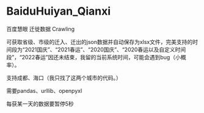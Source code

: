 # BaiduHuiyan_Qianxi
百度慧眼 迁徙数据 Crawling

可获取省级、市级的迁入、迁出的json数据并自动保存为xlsx文件，完美支持的时间段为“2021国庆”、“2021春运”、“2020国庆”、“2020春运以及自定义时间段”，“2022春运”因还未结束，我留的当前系统时间，可能会遇到bug（小概率）。

支持成都、海口（我只找了这两个城市的代码。）

需要pandas、urllib、openpyxl

每获某一天的数据要暂停5秒
